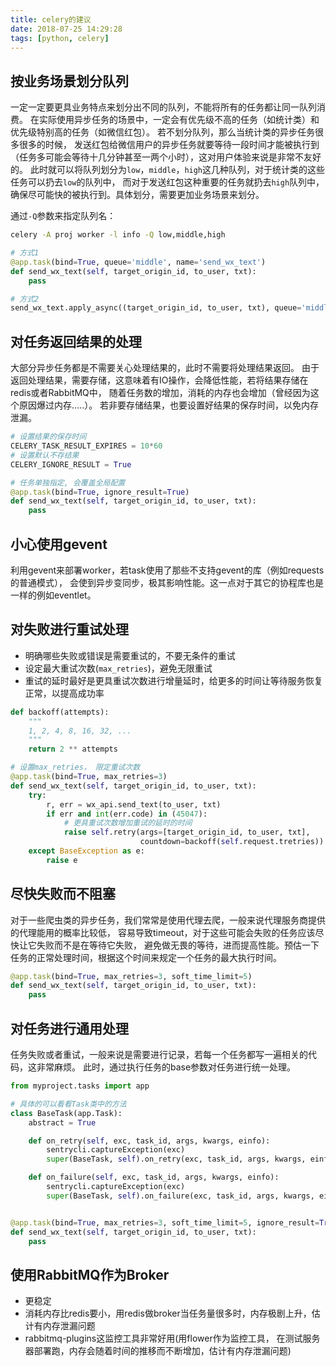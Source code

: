 ```yaml
---
title: celery的建议
date: 2018-07-25 14:29:28
tags: [python, celery]
---
```


## 按业务场景划分队列

一定一定要更具业务特点来划分出不同的队列，不能将所有的任务都让同一队列消费。
在实际使用异步任务的场景中，一定会有优先级不高的任务（如统计类）和优先级特别高的任务（如微信红包）。
若不划分队列，那么当统计类的异步任务很多很多的时候，
发送红包给微信用户的异步任务就要等待一段时间才能被执行到（任务多可能会等待十几分钟甚至一两个小时），这对用户体验来说是非常不友好的。
此时就可以将队列划分为`low`，`middle`，`high`这几种队列，对于统计类的这些任务可以扔去`low`的队列中，
而对于发送红包这种重要的任务就扔去`high`队列中，确保尽可能快的被执行到。具体划分，需要更加业务场景来划分。

通过`-Q`参数来指定队列名：

```bash
celery -A proj worker -l info -Q low,middle,high
```

```python
# 方式1
@app.task(bind=True, queue='middle', name='send_wx_text')
def send_wx_text(self, target_origin_id, to_user, txt):
    pass

# 方式2
send_wx_text.apply_async((target_origin_id, to_user, txt), queue='middle')
```

<!--more-->

## 对任务返回结果的处理

大部分异步任务都是不需要关心处理结果的，此时不需要将处理结果返回。
由于返回处理结果，需要存储，这意味着有IO操作，会降低性能，若将结果存储在redis或者RabbitMQ中，
随着任务数的增加，消耗的内存也会增加（曾经因为这个原因爆过内存.....）。
若非要存储结果，也要设置好结果的保存时间，以免内存泄漏。

```python
# 设置结果的保存时间
CELERY_TASK_RESULT_EXPIRES = 10*60
# 设置默认不存结果
CELERY_IGNORE_RESULT = True

# 任务单独指定, 会覆盖全局配置
@app.task(bind=True, ignore_result=True)
def send_wx_text(self, target_origin_id, to_user, txt):
    pass
```

## 小心使用gevent

利用gevent来部署worker，若task使用了那些不支持gevent的库（例如requests的普通模式），
会使到异步变同步，极其影响性能。这一点对于其它的协程库也是一样的例如eventlet。

## 对失败进行重试处理

* 明确哪些失败或错误是需要重试的，不要无条件的重试
* 设定最大重试次数(`max_retries`)，避免无限重试
* 重试的延时最好是更具重试次数进行增量延时，给更多的时间让等待服务恢复正常，以提高成功率

```python
def backoff(attempts):
    """
    1, 2, 4, 8, 16, 32, ...
    """
    return 2 ** attempts

# 设置max_retries， 限定重试次数
@app.task(bind=True, max_retries=3)
def send_wx_text(self, target_origin_id, to_user, txt):
    try:
        r, err = wx_api.send_text(to_user, txt)
        if err and int(err.code) in (45047):
            # 更具重试次数增加重试的延时的时间
            raise self.retry(args=[target_origin_id, to_user, txt],
                             countdown=backoff(self.request.tretries))
    except BaseException as e:
        raise e
```

## 尽快失败而不阻塞

对于一些爬虫类的异步任务，我们常常是使用代理去爬，一般来说代理服务商提供的代理能用的概率比较低，
容易导致timeout，对于这些可能会失败的任务应该尽快让它失败而不是在等待它失败，
避免做无畏的等待，进而提高性能。预估一下任务的正常处理时间，根据这个时间来规定一个任务的最大执行时间。

```python
@app.task(bind=True, max_retries=3, soft_time_limit=5)
def send_wx_text(self, target_origin_id, to_user, txt):
    pass
```

## 对任务进行通用处理

任务失败或者重试，一般来说是需要进行记录，若每一个任务都写一遍相关的代码，这非常麻烦。
此时，通过执行任务的base参数对任务进行统一处理。

```python
from myproject.tasks import app

# 具体的可以看看Task类中的方法
class BaseTask(app.Task):
    abstract = True

    def on_retry(self, exc, task_id, args, kwargs, einfo):
        sentrycli.captureException(exc)
        super(BaseTask, self).on_retry(exc, task_id, args, kwargs, einfo)

    def on_failure(self, exc, task_id, args, kwargs, einfo):
        sentrycli.captureException(exc)
        super(BaseTask, self).on_failure(exc, task_id, args, kwargs, einfo)


@app.task(bind=True, max_retries=3, soft_time_limit=5, ignore_result=True, base=BaseTask)
def send_wx_text(self, target_origin_id, to_user, txt):
    pass
```

## 使用RabbitMQ作为Broker

* 更稳定
* 消耗内存比redis要小，用redis做broker当任务量很多时，内存极剧上升，估计有内存泄漏问题
* rabbitmq-plugins这监控工具非常好用(用flower作为监控工具，
    在测试服务器部署跑，内存会随着时间的推移而不断增加，估计有内存泄漏问题)
